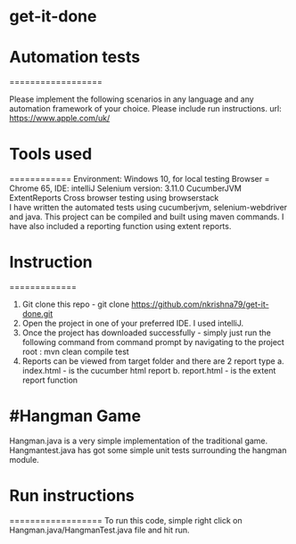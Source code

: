 # get-it-done
# Automation tests
==================

Please implement the following scenarios in any language and any automation framework of your choice.
Please include run instructions.
url: https://www.apple.com/uk/
# Tools used
============
Environment: Windows 10, 
for local testing Browser = Chrome 65,
IDE: intelliJ 
Selenium version: 3.11.0
CucumberJVM 
ExtentReports 
Cross browser testing using browserstack  
I have written the automated tests using cucumberjvm, selenium-webdriver and java. This project
can be compiled and built using maven commands. I have also included a reporting function using extent reports. 

# Instruction
=============
1. Git clone this repo - git clone https://github.com/nkrishna79/get-it-done.git
2. Open the project in one of your preferred IDE. I used intelliJ. 
3. Once the project has downloaded successfully - simply just run the following command from command prompt
by navigating to the project root : 
  mvn clean compile test
4. Reports can be viewed from target folder and there are 2 report type 
   a. index.html - is the cucumber html report
   b. report.html - is the extent report function 

#Hangman Game
=============
Hangman.java is a very simple implementation of the traditional game. Hangmantest.java has got some simple unit tests surrounding the hangman module.  

# Run instructions
==================
To run this code, simple right click on Hangman.java/HangmanTest.java file and hit run. 

